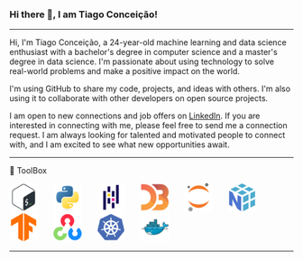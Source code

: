 ### Hi there 👋, I am Tiago Conceição!

---

Hi, I'm Tiago Conceição, a 24-year-old machine learning and data science enthusiast with a bachelor's degree in computer science and a master's degree in data science. I'm passionate about using technology to solve real-world problems and make a positive impact on the world.

I'm using GitHub to share my code, projects, and ideas with others. I'm also using it to collaborate with other developers on open source projects.

I am open to new connections and job offers on [LinkedIn](https://www.linkedin.com/in/tiagoconceicao1/). If you are interested in connecting with me, please feel free to send me a connection request. I am always looking for talented and motivated people to connect with, and I am excited to see what new opportunities await.

---

🧰 ToolBox

<img src="https://github.com/devicons/devicon/blob/master/icons/bash/bash-original.svg" alt="Bash Logo" width="50" height="50" /> &nbsp;&nbsp;&nbsp;&nbsp;&nbsp; <img src="https://github.com/devicons/devicon/blob/master/icons/python/python-original.svg" alt="Python Logo" width="50" height="50" /> &nbsp;&nbsp;&nbsp;&nbsp;&nbsp; <img src="https://github.com/devicons/devicon/blob/master/icons/pandas/pandas-original.svg" alt="Pandas Logo" width="50" height="50" /> &nbsp;&nbsp;&nbsp;&nbsp;&nbsp; <img src="https://github.com/devicons/devicon/blob/master/icons/d3js/d3js-original.svg" alt="D3 Logo" width="50" height="50" /> &nbsp;&nbsp;&nbsp;&nbsp;&nbsp; <img src="https://github.com/devicons/devicon/blob/master/icons/jupyter/jupyter-original.svg" alt="Jupyter Logo" width="50" height="50" /> &nbsp;&nbsp;&nbsp;&nbsp;&nbsp; <img src="https://github.com/devicons/devicon/blob/master/icons/numpy/numpy-original.svg" alt="Numpy Logo" width="50" height="50" /> &nbsp;&nbsp;&nbsp;&nbsp;&nbsp; <img src="https://github.com/devicons/devicon/blob/master/icons/tensorflow/tensorflow-original.svg" alt="TensorFlow Logo" width="50" height="50" /> &nbsp;&nbsp;&nbsp;&nbsp;&nbsp; <img src="https://github.com/devicons/devicon/blob/master/icons/opencv/opencv-original.svg" alt="OpenCV Logo" width="50" height="50" /> &nbsp;&nbsp;&nbsp;&nbsp;&nbsp; <img src="https://github.com/devicons/devicon/blob/master/icons/kubernetes/kubernetes-plain.svg" alt="Kubernetes Logo" width="50" height="50" /> &nbsp;&nbsp;&nbsp;&nbsp;&nbsp; <img src="https://github.com/devicons/devicon/blob/master/icons/docker/docker-original.svg" alt="Docker Logo" width="50" height="50" />

---
